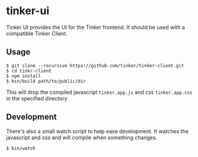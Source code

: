 # tinker-ui

Tinker UI provides the UI for the Tinker frontend. It should be used with a
compatible Tinker Client.

## Usage

```shell
$ git clone --recursive https://github.com/tinker/tinker-client.git
$ cd tinkr-client
$ npm install
$ bin/build path/to/public/dir
```

This will drop the compiled javascript `tinker.app.js` and css `tinker.app.css`
in the specified directory

## Development

There's also a small watch script to help ease development. It watches the
javascript and css and will compile when something changes.

```
$ bin/watch
```
